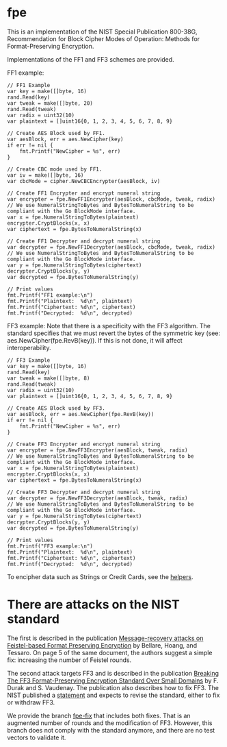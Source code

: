 # fpe
This is an implementation of the NIST Special Publication 800-38G, Recommendation for Block Cipher Modes of Operation: Methods for Format-Preserving Encryption.

Implementations of the FF1 and FF3 schemes are provided.

FF1 example:
```golang
// FF1 Example
var key = make([]byte, 16)
rand.Read(key)
var tweak = make([]byte, 20)
rand.Read(tweak)
var radix = uint32(10)
var plaintext = []uint16{0, 1, 2, 3, 4, 5, 6, 7, 8, 9}

// Create AES Block used by FF1.
var aesBlock, err = aes.NewCipher(key)
if err != nil {
	fmt.Printf("NewCipher = %s", err)
}

// Create CBC mode used by FF1.
var iv = make([]byte, 16)
var cbcMode = cipher.NewCBCEncrypter(aesBlock, iv)

// Create FF1 Encrypter and encrypt numeral string
var encrypter = fpe.NewFF1Encrypter(aesBlock, cbcMode, tweak, radix)
// We use NumeralStringToBytes and BytesToNumeralString to be compliant with the Go BlockMode interface.
var x = fpe.NumeralStringToBytes(plaintext)
encrypter.CryptBlocks(x, x)
var ciphertext = fpe.BytesToNumeralString(x)

// Create FF1 Decrypter and decrypt numeral string
var decrypter = fpe.NewFF1Decrypter(aesBlock, cbcMode, tweak, radix)
// We use NumeralStringToBytes and BytesToNumeralString to be compliant with the Go BlockMode interface.
var y = fpe.NumeralStringToBytes(ciphertext)
decrypter.CryptBlocks(y, y)
var decrypted = fpe.BytesToNumeralString(y)

// Print values
fmt.Printf("FF1 example:\n")
fmt.Printf("Plaintext:  %d\n", plaintext)
fmt.Printf("Ciphertext: %d\n", ciphertext)
fmt.Printf("Decrypted:  %d\n", decrypted)
```

FF3 example:
Note that there is a specificity with the FF3 algorithm. The standard specifies that we must revert the bytes of the symmetric key (see: aes.NewCipher(fpe.RevB(key)). 
If this is not done, it will affect interoperability.
```golang
// FF3 Example
var key = make([]byte, 16)
rand.Read(key)
var tweak = make([]byte, 8)
rand.Read(tweak)
var radix = uint32(10)
var plaintext = []uint16{0, 1, 2, 3, 4, 5, 6, 7, 8, 9}

// Create AES Block used by FF3.
var aesBlock, err = aes.NewCipher(fpe.RevB(key))
if err != nil {
	fmt.Printf("NewCipher = %s", err)
}

// Create FF3 Encrypter and encrypt numeral string
var encrypter = fpe.NewFF3Encrypter(aesBlock, tweak, radix)
// We use NumeralStringToBytes and BytesToNumeralString to be compliant with the Go BlockMode interface.
var x = fpe.NumeralStringToBytes(plaintext)
encrypter.CryptBlocks(x, x)
var ciphertext = fpe.BytesToNumeralString(x)

// Create FF3 Decrypter and decrypt numeral string
var decrypter = fpe.NewFF3Decrypter(aesBlock, tweak, radix)
// We use NumeralStringToBytes and BytesToNumeralString to be compliant with the Go BlockMode interface.
var y = fpe.NumeralStringToBytes(ciphertext)
decrypter.CryptBlocks(y, y)
var decrypted = fpe.BytesToNumeralString(y)

// Print values
fmt.Printf("FF3 example:\n")
fmt.Printf("Plaintext:  %d\n", plaintext)
fmt.Printf("Ciphertext: %d\n", ciphertext)
fmt.Printf("Decrypted:  %d\n", decrypted)
```

To encipher data such as Strings or Credit Cards, see the [helpers](https://github.com/cloudtrust/fpe-field-format).

# There are attacks on the NIST standard

The first is described in the publication [Message-recovery attacks on Feistel-based Format Preserving Encryption](https://eprint.iacr.org/2016/794.pdf) by Bellare, Hoang, and Tessaro. On page 5 of the same document, the authors suggest a simple fix: increasing the number of Feistel rounds.

The second attack targets FF3 and is described in the publication [Breaking The FF3 Format-Preserving Encryption Standard Over Small Domains](https://eprint.iacr.org/2017/521.pdf) by F. Durak and S. Vaudenay. The publication also describes how to fix FF3. The NIST published a [statement](https://beta.csrc.nist.gov/News/2017/Recent-Cryptanalysis-of-FF3) and expects to revise the standard, either to fix or withdraw FF3.

We provide the branch [fpe-fix](https://github.com/cloudtrust/fpe/tree/fpe-fix) that includes both fixes. That is an augmented number of rounds and the modification of FF3. However, this branch does not comply with the standard anymore, and there are no test vectors to validate it.

